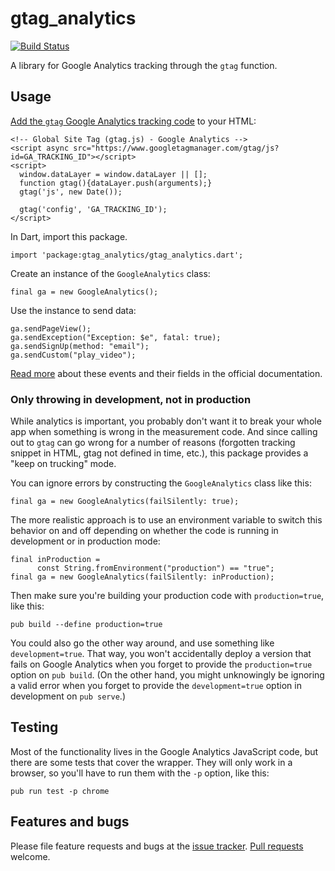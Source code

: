 # gtag_analytics

[![Build Status](https://travis-ci.org/filiph/gtag_analytics.svg?branch=master)](https://travis-ci.org/filiph/gtag_analytics)

A library for Google Analytics tracking through the `gtag` function.

## Usage

[Add the `gtag` Google Analytics tracking code][gtag] to your HTML:

    <!-- Global Site Tag (gtag.js) - Google Analytics -->
    <script async src="https://www.googletagmanager.com/gtag/js?id=GA_TRACKING_ID"></script>
    <script>
      window.dataLayer = window.dataLayer || [];
      function gtag(){dataLayer.push(arguments);}
      gtag('js', new Date());
  
      gtag('config', 'GA_TRACKING_ID');
    </script>

In Dart, import this package.

    import 'package:gtag_analytics/gtag_analytics.dart';

Create an instance of the `GoogleAnalytics` class:
    
    final ga = new GoogleAnalytics();

Use the instance to send data:

    ga.sendPageView();
    ga.sendException("Exception: $e", fatal: true);
    ga.sendSignUp(method: "email");
    ga.sendCustom("play_video");

[Read more][ga_docs] about these events and their fields in the official 
documentation.

[ga_docs]: https://developers.google.com/analytics/devguides/collection/gtagjs/events
[gtag]: https://support.google.com/analytics/answer/7476135

### Only throwing in development, not in production

While analytics is important, you probably don't want it to break your whole
app when something is wrong in the measurement code. And since calling out to
`gtag` can go wrong for a number of reasons (forgotten tracking snippet
in HTML, gtag not defined in time, etc.), this package provides 
a "keep on trucking" mode.

You can ignore errors by constructing the `GoogleAnalytics` class like this:

    final ga = new GoogleAnalytics(failSilently: true);

The more realistic approach is to use an environment variable to switch this
behavior on and off depending on whether the code is running in development or
in production mode:

    final inProduction =
          const String.fromEnvironment("production") == "true";
    final ga = new GoogleAnalytics(failSilently: inProduction);

Then make sure you're building your production code with `production=true`,
like this:

    pub build --define production=true

You could also go the other way around, and use something like 
`development=true`. That way, you won't accidentally deploy a version that fails
on Google Analytics when you forget to provide the `production=true` option
on `pub build`. 
(On the other hand, you might unknowingly be ignoring a valid error when you
forget to provide the `development=true` option in development on `pub serve`.)

## Testing

Most of the functionality lives in the Google Analytics JavaScript code,
but there are some tests that cover the wrapper. They will only work
in a browser, so you'll have to run them with the `-p` option, like
this:

    pub run test -p chrome

## Features and bugs

Please file feature requests and bugs at the [issue tracker][tracker].
[Pull requests][pr] welcome.

[tracker]: https://github.com/filiph/gtag_analytics/issues
[pr]: https://github.com/filiph/gtag_analytics/pulls
